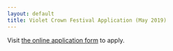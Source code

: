 ```yaml
---
layout: default
title: Violet Crown Festival Application (May 2019)
---
```


<script>
	if (location.protocol != 'https:') {
		location.href = 'https:' + window.location.href.substring(window.location.protocol.length);
	}
</script>
<script type="text/javascript" src="https://form.jotform.com/jsform/90348044674157"></script>
<noscript>
<p>Visit <a href="https://form.jotform.com/jsform/90348044674157">the online application form</a> to apply.</p>
</noscript>
<!-- The artist roster for the Spring festival is now full.  Thanks for your interest. -->
